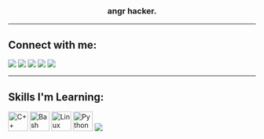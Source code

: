 <!-- Profile Header -->
<h3 align="center">angr hacker.</h3>

---

##  Connect with me:
<p align="left">
  <a href="https://www.linkedin.com/in/mustafa-ashraf-600857375" target="blank"><img src="https://img.shields.io/badge/LinkedIn-0077B5?style=for-the-badge&logo=linkedin&logoColor=white"/></a>
  <a href="https://discord.gg/KpcCzCdq" target="blank"><img src="https://img.shields.io/badge/Discord-5865F2?style=for-the-badge&logo=discord&logoColor=white"/></a>
  <a href="mailto:iunforseen@gmail.com" target="blank"><img src="https://img.shields.io/badge/Gmail-D14836?style=for-the-badge&logo=gmail&logoColor=white"/></a>
  <a href="https://pwn.college/hacker/yourusername" target="blank"><img src="https://img.shields.io/badge/Pwn.College-800080?style=for-the-badge&logo=hack-the-box&logoColor=white"/></a>
  <a href="https://codeforces.com/profile/mustvfv" target="_blank"><img src="https://img.shields.io/badge/Codeforces-mustvfv-blue?style=for-the-badge&logo=codeforces&logoColor=white"/></a>
</p>

---

##  Skills I'm Learning:
<p>
  <img src="https://cdn.jsdelivr.net/gh/devicons/devicon/icons/cplusplus/cplusplus-original.svg" width="40" alt="C++"/>
  <img src="https://cdn.jsdelivr.net/gh/devicons/devicon/icons/bash/bash-original.svg" width="40" alt="Bash"/>
  <img src="https://cdn.jsdelivr.net/gh/devicons/devicon/icons/linux/linux-original.svg" width="40" alt="Linux"/>
  <img src="https://cdn.jsdelivr.net/gh/devicons/devicon/icons/python/python-original.svg" width="40" alt="Python"/>
  <img src="https://img.shields.io/badge/Networking-1572B6?style=for-the-badge&logo=networkx&logoColor=white"/>
</p>



